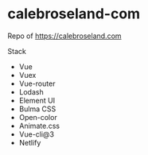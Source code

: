 # calebroseland-com

Repo of https://calebroseland.com

Stack
- Vue
- Vuex
- Vue-router
- Lodash
- Element UI
- Bulma CSS
- Open-color
- Animate.css
- Vue-cli@3
- Netlify
